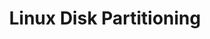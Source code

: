 ---
layout: post
title: Linux Disk Partitioning 
key: 20180105
tags: Linux
picture_frame: shadow
---